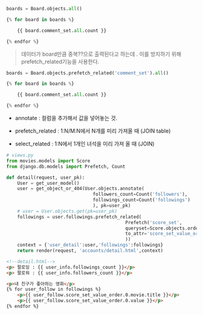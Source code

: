 ```python
boards = Board.objects.all()

{% for board in boards %}

	{{ board.comment_set.all.count }}

{% endfor %}
```

> 데이터가 board만큼 중복??으로 출력된다고 하는데 . 이를 방지하기 위해 prefetch_related기능을 사용한다.

```python
boards = Board.objects.prefetch_related('comment_set').all()

{% for board in boards %}

	{{ board.comment_set.all.count }}

{% endfor %}
```



* annotate : 컬럼을 추가해서 값을 넣어놓는 것.



* prefetch_related : 1:N/M:N에서 N개를 미리 가져올 때 (JOIN table)



* select_related : 1:N에서 1개인 녀석을 미리 가져 올 때 (JOIN)



```python
# views.py
from movies.models import Score
from django.db.models import Prefetch, Count

def detail(request, user_pk):
    User = get_user_model()
    user = get_object_or_404(User.objects.annotate(
                                followers_count=Count('followers'),
                                followings_count=Count('followings')
                                ), pk=user_pk)
    # user = User.objects.get(pk=user_pk)
    followings = user.followings.prefetch_related(
                                            Prefetch('score_set',
                                            queryset=Score.objects.order_by('-value'),
                                            to_attr='score_set_value_order'
                                            ))
    context = {'user_detail':user,'followings':followings}
    return render(request, 'accounts/detail.html',context)
```

```html
<!--detail.html-->
<p> 팔로잉 : {{ user_info.followings_count }}</p>
<p> 팔로워 : {{ user_info.followers_count }}</p>

<p>내 친구가 좋아하는 영화</p>
{% for user_follow in followings %}
    <p>{{ user_follow.score_set_value_order.0.movie.title }}</p>
    <p>{{ user_follow.score_set_value_order.0.value }}</p>
{% endfor %}
```




